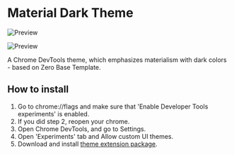 # Material Dark Theme
![Preview](https://github.com/nitayneeman/material-dark-devtools/blob/master/previews/first_preview.png)

![Preview](https://github.com/nitayneeman/material-dark-devtools/blob/master/previews/second_preview.png)

A Chrome DevTools theme, which emphasizes materialism with dark colors - based on Zero Base Template.

## How to install
  1. Go to chrome://flags and make sure that 'Enable Developer Tools experiments' is enabled.
  2. If you did step 2, reopen your chrome.
  3. Open Chrome DevTools, and go to Settings.
  4. Open 'Experiments' tab and Allow custom UI themes.
  5. Download and install <a href="https://chrome.google.com/webstore/detail/material-dark-devtools-th/bcblfajekgfjcehefnjokalkodjcekmh?utm_source=chrome-ntp-icon">theme extension package</a>.
